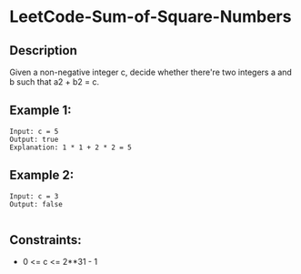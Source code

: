 # LeetCode-Sum-of-Square-Numbers


## Description 

Given a non-negative integer c, decide whether there're two integers a and b such that a2 + b2 = c.

 
## Example 1:

```
Input: c = 5
Output: true
Explanation: 1 * 1 + 2 * 2 = 5

```
## Example 2:

```
Input: c = 3
Output: false
 
```


## Constraints:

* 0 <= c <= 2**31 - 1
